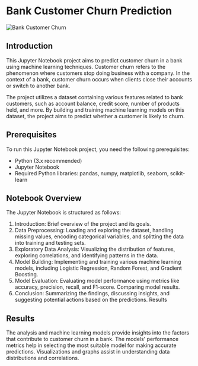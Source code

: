 # Bank Customer Churn Prediction

![Bank Customer Churn]([[https://github.com/BinaryBeast-007/Bank_Customer_Churn_Prediction/raw/main/assets/bank_customer_churn](https://www.google.com/search?q=bank+customer+churn&tbm=isch&ved=2ahUKEwio9feozs2AAxWKmmMGHetTAmkQ2-cCegQIABAA&oq=bank+customer+churn&gs_lcp=CgNpbWcQAzIHCAAQGBCABDIHCAAQGBCABDIHCAAQGBCABDIHCAAQGBCABDIHCAAQGBCABDIHCAAQGBCABDIHCAAQGBCABDIHCAAQGBCABDIHCAAQGBCABDIHCAAQGBCABDoHCAAQigUQQzoLCAAQgAQQsQMQgwE6BQgAEIAEOggIABCABBCxAzoGCAAQBxAeOggIABAIEAcQHlD6BFjYI2D_JGgBcAB4AIAB6gGIAfIPkgEGMC4xNS4xmAEAoAEBqgELZ3dzLXdpei1pbWfAAQE&sclient=img&ei=p37SZOiFOYq1juMP66eJyAY&bih=720&biw=1440&rlz=1C5CHFA_enIN981IN982#imgrc=aoyUdzDpzswB3M).jpg](https://github.com/BinaryBeast-007/Bank_Customer_Churn_Prediction))

## Introduction

This Jupyter Notebook project aims to predict customer churn in a bank using machine learning techniques. Customer churn refers to the phenomenon where customers stop doing business with a company. In the context of a bank, customer churn occurs when clients close their accounts or switch to another bank.

The project utilizes a dataset containing various features related to bank customers, such as account balance, credit score, number of products held, and more. By building and training machine learning models on this dataset, the project aims to predict whether a customer is likely to churn.

## Prerequisites

To run this Jupyter Notebook project, you need the following prerequisites:

- Python (3.x recommended)
- Jupyter Notebook
- Required Python libraries: pandas, numpy, matplotlib, seaborn, scikit-learn

## Notebook Overview

The Jupyter Notebook is structured as follows:

1) Introduction: Brief overview of the project and its goals.
2) Data Preprocessing: Loading and exploring the dataset, handling missing values, encoding categorical variables, and splitting the data 
   into training and testing sets.
3) Exploratory Data Analysis: Visualizing the distribution of features, exploring correlations, and identifying patterns in the data.
4) Model Building: Implementing and training various machine learning models, including Logistic Regression, Random Forest, and Gradient 
   Boosting.
5) Model Evaluation: Evaluating model performance using metrics like accuracy, precision, recall, and F1-score. Comparing model results.
6) Conclusion: Summarizing the findings, discussing insights, and suggesting potential actions based on the predictions.
   Results

## Results

The analysis and machine learning models provide insights into the factors that contribute to customer churn in a bank. The models' performance metrics help in selecting the most suitable model for making accurate predictions. Visualizations and graphs assist in understanding data distributions and correlations.
